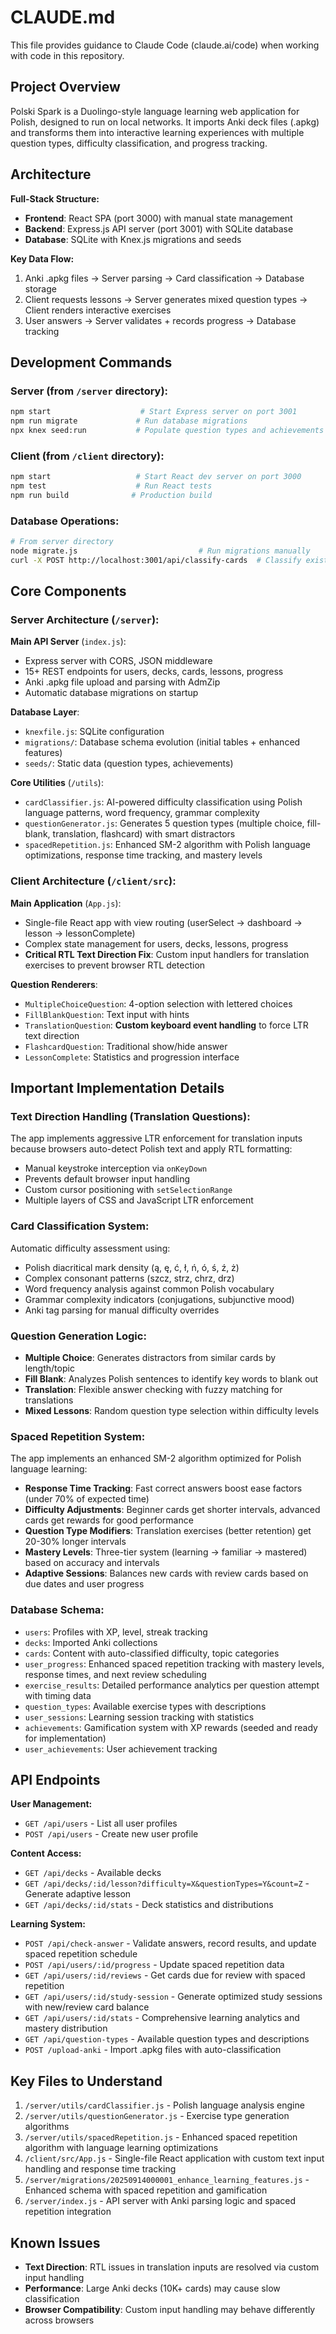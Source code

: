 # CLAUDE.md

This file provides guidance to Claude Code (claude.ai/code) when working with code in this repository.

## Project Overview

Polski Spark is a Duolingo-style language learning web application for Polish, designed to run on local networks. It imports Anki deck files (.apkg) and transforms them into interactive learning experiences with multiple question types, difficulty classification, and progress tracking.

## Architecture

**Full-Stack Structure:**
- **Frontend**: React SPA (port 3000) with manual state management
- **Backend**: Express.js API server (port 3001) with SQLite database
- **Database**: SQLite with Knex.js migrations and seeds

**Key Data Flow:**
1. Anki .apkg files → Server parsing → Card classification → Database storage
2. Client requests lessons → Server generates mixed question types → Client renders interactive exercises
3. User answers → Server validates + records progress → Database tracking

## Development Commands

### Server (from `/server` directory):
```bash
npm start                    # Start Express server on port 3001
npm run migrate             # Run database migrations
npx knex seed:run           # Populate question types and achievements
```

### Client (from `/client` directory):
```bash
npm start                   # Start React dev server on port 3000  
npm test                    # Run React tests
npm run build              # Production build
```

### Database Operations:
```bash
# From server directory
node migrate.js                           # Run migrations manually
curl -X POST http://localhost:3001/api/classify-cards  # Classify existing cards
```

## Core Components

### Server Architecture (`/server`):

**Main API Server** (`index.js`):
- Express server with CORS, JSON middleware
- 15+ REST endpoints for users, decks, cards, lessons, progress
- Anki .apkg file upload and parsing with AdmZip
- Automatic database migrations on startup

**Database Layer**:
- `knexfile.js`: SQLite configuration
- `migrations/`: Database schema evolution (initial tables + enhanced features)
- `seeds/`: Static data (question types, achievements)

**Core Utilities** (`/utils`):
- `cardClassifier.js`: AI-powered difficulty classification using Polish language patterns, word frequency, grammar complexity
- `questionGenerator.js`: Generates 5 question types (multiple choice, fill-blank, translation, flashcard) with smart distractors
- `spacedRepetition.js`: Enhanced SM-2 algorithm with Polish language optimizations, response time tracking, and mastery levels

### Client Architecture (`/client/src`):

**Main Application** (`App.js`):
- Single-file React app with view routing (userSelect → dashboard → lesson → lessonComplete)
- Complex state management for users, decks, lessons, progress
- **Critical RTL Text Direction Fix**: Custom input handlers for translation exercises to prevent browser RTL detection

**Question Renderers**:
- `MultipleChoiceQuestion`: 4-option selection with lettered choices
- `FillBlankQuestion`: Text input with hints
- `TranslationQuestion`: **Custom keyboard event handling** to force LTR text direction
- `FlashcardQuestion`: Traditional show/hide answer
- `LessonComplete`: Statistics and progression interface

## Important Implementation Details

### Text Direction Handling (Translation Questions):
The app implements aggressive LTR enforcement for translation inputs because browsers auto-detect Polish text and apply RTL formatting:
- Manual keystroke interception via `onKeyDown`
- Prevents default browser input handling
- Custom cursor positioning with `setSelectionRange`
- Multiple layers of CSS and JavaScript LTR enforcement

### Card Classification System:
Automatic difficulty assessment using:
- Polish diacritical mark density (ą, ę, ć, ł, ń, ó, ś, ź, ż)
- Complex consonant patterns (szcz, strz, chrz, drz)
- Word frequency analysis against common Polish vocabulary
- Grammar complexity indicators (conjugations, subjunctive mood)
- Anki tag parsing for manual difficulty overrides

### Question Generation Logic:
- **Multiple Choice**: Generates distractors from similar cards by length/topic
- **Fill Blank**: Analyzes Polish sentences to identify key words to blank out
- **Translation**: Flexible answer checking with fuzzy matching for translations
- **Mixed Lessons**: Random question type selection within difficulty levels

### Spaced Repetition System:
The app implements an enhanced SM-2 algorithm optimized for Polish language learning:
- **Response Time Tracking**: Fast correct answers boost ease factors (under 70% of expected time)
- **Difficulty Adjustments**: Beginner cards get shorter intervals, advanced cards get rewards for good performance  
- **Question Type Modifiers**: Translation exercises (better retention) get 20-30% longer intervals
- **Mastery Levels**: Three-tier system (learning → familiar → mastered) based on accuracy and intervals
- **Adaptive Sessions**: Balances new cards with review cards based on due dates and user progress

### Database Schema:
- `users`: Profiles with XP, level, streak tracking
- `decks`: Imported Anki collections  
- `cards`: Content with auto-classified difficulty, topic categories
- `user_progress`: Enhanced spaced repetition tracking with mastery levels, response times, and next review scheduling
- `exercise_results`: Detailed performance analytics per question attempt with timing data
- `question_types`: Available exercise types with descriptions
- `user_sessions`: Learning session tracking with statistics
- `achievements`: Gamification system with XP rewards (seeded and ready for implementation)
- `user_achievements`: User achievement tracking

## API Endpoints

**User Management:**
- `GET /api/users` - List all user profiles
- `POST /api/users` - Create new user profile

**Content Access:**
- `GET /api/decks` - Available decks
- `GET /api/decks/:id/lesson?difficulty=X&questionTypes=Y&count=Z` - Generate adaptive lesson
- `GET /api/decks/:id/stats` - Deck statistics and distributions

**Learning System:**
- `POST /api/check-answer` - Validate answers, record results, and update spaced repetition schedule
- `POST /api/users/:id/progress` - Update spaced repetition data
- `GET /api/users/:id/reviews` - Get cards due for review with spaced repetition
- `GET /api/users/:id/study-session` - Generate optimized study sessions with new/review card balance
- `GET /api/users/:id/stats` - Comprehensive learning analytics and mastery distribution
- `GET /api/question-types` - Available question types and descriptions
- `POST /upload-anki` - Import .apkg files with auto-classification

## Key Files to Understand

1. `/server/utils/cardClassifier.js` - Polish language analysis engine
2. `/server/utils/questionGenerator.js` - Exercise type generation algorithms  
3. `/server/utils/spacedRepetition.js` - Enhanced spaced repetition algorithm with language learning optimizations
4. `/client/src/App.js` - Single-file React application with custom text input handling and response time tracking
5. `/server/migrations/20250914000001_enhance_learning_features.js` - Enhanced schema with spaced repetition and gamification
6. `/server/index.js` - API server with Anki parsing logic and spaced repetition integration

## Known Issues

- **Text Direction**: RTL issues in translation inputs are resolved via custom input handling
- **Performance**: Large Anki decks (10K+ cards) may cause slow classification
- **Browser Compatibility**: Custom input handling may behave differently across browsers